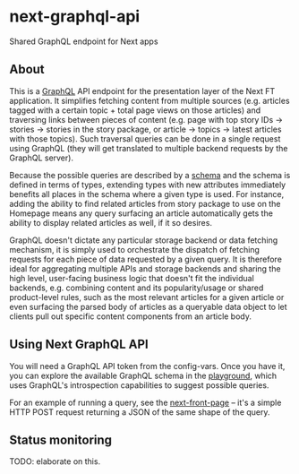 # next-graphql-api
Shared GraphQL endpoint for Next apps

## About

This is a [GraphQL](http://facebook.github.io/graphql/) API endpoint
for the presentation layer of the Next FT application. It simplifies fetching content
from multiple sources (e.g. articles tagged with a certain topic + total page views on
those articles) and traversing links between pieces of content
(e.g. page with top story IDs -> stories -> stories in the story package,
or article -> topics -> latest articles with those topics). Such traversal queries
can be done in a single request using GraphQL (they will get translated to multiple
backend requests by the GraphQL server).

Because the possible queries are described by a [schema](http://next-graphql-api.ft.com/schema) and the schema is defined
in terms of types, extending types with new attributes immediately benefits all places
in the schema where a given type is used. For instance, adding the ability to find
related articles from story package to use on the Homepage means any query surfacing
an article automatically gets the ability to display related articles as well,
if it so desires.

GraphQL doesn't dictate any particular storage backend or data fetching mechanism,
it is simply used to orchestrate the dispatch of fetching requests for each piece of
data requested by a given query. It is therefore ideal for aggregating multiple APIs
and storage backends and sharing the high level, user-facing business logic that
doesn't fit the individual backends, e.g. combining content and its popularity/usage or
shared product-level rules, such as the most relevant articles for a given article or
even surfacing the parsed body of articles as a queryable data object to let clients
pull out specific content components from an article body.

## Using Next GraphQL API

You will need a GraphQL API token from the config-vars. Once you have it, you can
explore the available GraphQL schema in the [playground](http://next-graphql-api.ft.com/playground),
which uses GraphQL's introspection capabilities to suggest possible queries.

For an example of running a query, see the [next-front-page](http://github.com/Financial-Times/next-front-page)
– it's a simple HTTP POST request returning a JSON of the same shape of the query.

## Status monitoring

TODO: elaborate on this.
